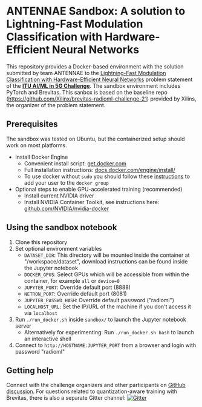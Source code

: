 # ANTENNAE Sandbox: A solution to Lightning-Fast Modulation Classification with Hardware-Efficient Neural Networks

This repository provides a Docker-based environment with the solution submitted by team ANTENNAE to the [Lightning-Fast Modulation Classification with Hardware-Efficient Neural Networks](https://challenge.aiforgood.itu.int/match/matchitem/34) problem statement of the [**ITU AI/ML in 5G Challenge**](https://aiforgood.itu.int/ai-ml-in-5g-challenge/). The sandbox environment includes PyTorch and Brevitas. This sanbox is based on the baseline repo (https://github.com/Xilinx/brevitas-radioml-challenge-21) provided by Xilins, the organizer of the problem statement. 

## Prerequisites

The sandbox was tested on Ubuntu, but the containerized setup should work on most platforms.

- Install Docker Engine
  - Convenient install script: [get.docker.com](https://get.docker.com)
  - Full installation instructions:  [docs.docker.com/engine/install/](https://docs.docker.com/engine/install/)
  - To use docker without `sudo` you should follow these [instructions](https://docs.docker.com/engine/install/linux-postinstall/) to add your user to the `docker group`
- Optional steps to enable GPU-accelerated training (recommended)
  - Install current NVIDIA driver
  - Install NVIDIA Container Toolkit, see instructions here: [github.com/NVIDIA/nvidia-docker](https://github.com/NVIDIA/nvidia-docker)

## Using the sandbox notebook

1. Clone this repository
2. Set optional environment variables
   - `DATASET_DIR`: This directory will be mounted inside the container at "/workspace/dataset", download instructions can be found inside the Jupyter notebook
   - `DOCKER_GPUS`: Select GPUs which will be accessible from within the container, for example `all` or `device=0`
   - `JUPYTER_PORT`: Override default port (8888)
   - `NETRON_PORT`: Override default port (8081)
   - `JUPYTER_PASSWD_HASH`: Override default password ("radioml")
   - `LOCALHOST_URL`: Set the IP/URL of the machine if you don't access it via `localhost`
3. Run `./run_docker.sh` inside `sandbox/` to launch the Jupyter notebook server
   - Alternatively for experimenting: Run `./run_docker.sh bash` to launch an interactive shell
4. Connect to `http://HOSTNAME:JUPYTER_PORT` from a browser and login with password "radioml"

## Getting help
Connect with the challenge organizers and other participants on [GitHub discussion](https://github.com/Xilinx/brevitas-radioml-challenge-21/discussions). For questions related to quantization-aware training with Brevitas, there is also a separate Gitter channel: [![Gitter](https://badges.gitter.im/xilinx-brevitas/community.svg)](https://gitter.im/xilinx-brevitas/community?utm_source=badge&utm_medium=badge&utm_campaign=pr-badge)
 
